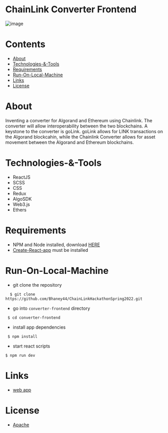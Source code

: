 # ChainLink Converter Frontend

![image](https://i.postimg.cc/C5646St8/c.png)

Contents
=================
<!--ts-->
* [About](#About)
* [Technologies-&-Tools](#Technologies-&-Tools)
* [Requirements](#Requirements)
* [Run-On-Local-Machine](#Run-On-Local-Machine)
* [Links](#Links)
* [License](#License)
<!--te-->

About
============

 Inventing a converter for Algorand and Ethereum using Chainlink. The converter will allow interoperability between the two blockchains. A keystone to the converter is goLink. goLink allows for LINK transactions on the Algorand blockcahin, while the Chainlink Converter allows for asset movement between the Algorand and Ethereum blockchains.

Technologies-&-Tools
============

- ReactJS
- SCSS
- CSS
- Redux
- AlgoSDK
- Web3.js
- Ethers

Requirements
============

* NPM and Node installed, download [HERE](https://phoenixnap.com/kb/install-node-js-npm-on-windows)
* [Create-React-app](https://reactjs.org/docs/create-a-new-react-app.html) must be installed

Run-On-Local-Machine
============

* git clone the repository

```
  $ git clone https://github.com/Bhaney44/ChainLinkHackathonSpring2022.git
```
* go into `converter-frontend` directory

```
 $ cd converter-frontend
```
* install app dependencies
```
 $ npm install
```

* start react scripts

```
$ npm run dev

```


Links
============
- [web app](https://chainlink-converter.netlify.app/)

License
============
- [Apache](https://github.com/Bhaney44/ChainLinkHackathonSpring2022/blob/main/LICENSE)

